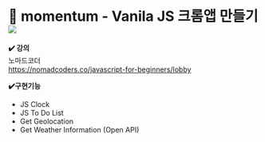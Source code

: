 # :pushpin: momentum - Vanila JS 크롬앱 만들기 <img src="https://img.shields.io/badge/JavaScript-F7DF1E?style=flat-square&logo=JavaScript&logoColor=000"/>

**:heavy_check_mark: 강의**<br>
노마드코더<br>
https://nomadcoders.co/javascript-for-beginners/lobby

**:heavy_check_mark:구현기능**<br>
- JS Clock
- JS To Do List
- Get Geolocation
- Get Weather Information (Open API)

